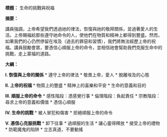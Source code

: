 **標題：** 生命的挑戰與祝福

**摘要：**

講員強調，上帝希望我們透過祂的律法，恢復與祂的敬拜關係，並過著愛人的生活。上帝賜福給那些遵守祂命令的人，使他們在物質和精神上都得到豐盛。然而，如果我們的心仍然停留在埃及（過去的罪惡和習慣），我們將無法經歷上帝的祝福。講員鼓勵會眾，要憑信心順服上帝的命令，並相信祂會幫助我們克服生命中的挑戰，走上蒙福的道路。

**大綱：**

**I. 恢復與上帝的關係**
    * 遵守上帝的律法
    * 敬畏上帝，愛人
    * 脫離埃及的心態

**II. 上帝的祝福**
    * 物質上的豐盛
    * 精神上的喜樂和平安
    * 生命的意義和目的

**III. 順服上帝的命令**
    * 感性階段：憑感覺行事
    * 倫理階段：負起責任
    * 宗教階段：尋求上帝的意義和價值
    * 憑信心順服

**IV. 生命的挑戰**
    * 被人冒犯和傷害
    * 拒絕順服上帝的命令

**V. 憑信心克服挑戰**
    * 卸下往事
    * 過順服的生活
    * 讓心靈得釋放
    * 接受上帝的禮物
    * 防範魔鬼的陷阱
    * 立志真道，不要動搖